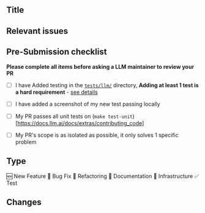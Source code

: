 ## Title

<!-- e.g. "Implement user authentication feature" -->

## Relevant issues

<!-- e.g. "Fixes #000" -->

## Pre-Submission checklist

**Please complete all items before asking a LLM maintainer to review your PR**

- [ ] I have Added testing in the [`tests/llm/`](https://github.com/hanzoai/llm/tree/main/tests/llm) directory, **Adding at least 1 test is a hard requirement** - [see details](https://docs.llm.ai/docs/extras/contributing_code)
- [ ] I have added a screenshot of my new test passing locally 
- [ ] My PR passes all unit tests on (`make test-unit`)[https://docs.llm.ai/docs/extras/contributing_code]
- [ ] My PR's scope is as isolated as possible, it only solves 1 specific problem


## Type

<!-- Select the type of Pull Request -->
<!-- Keep only the necessary ones -->

🆕 New Feature
🐛 Bug Fix
🧹 Refactoring
📖 Documentation
🚄 Infrastructure
✅ Test

## Changes


